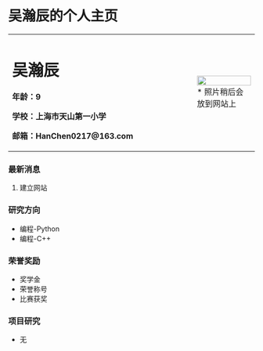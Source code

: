 # 吴瀚辰的个人主页

<table border="0">
  <tr>
    <td width="75%">
      <h1>吴瀚辰</h1>
      <p><b>年龄：9</b></p>
      <p><b>学校：上海市天山第一小学</b></p>
      <p><b>邮箱：HanChen0217@163.com</b></p>
    </td>
    <td width="25%">
      <img src="/zhengjianzhao.jpg" width="100%">      * 照片稍后会放到网站上
    </td>
  </tr>
</table>

### 最新消息
1. 建立网站

### 研究方向
- 编程-Python
- 编程-C++

### 荣誉奖励
- 奖学金
- 荣誉称号
- 比赛获奖

### 项目研究
- 无
